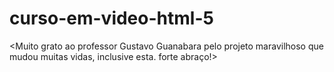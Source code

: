 # curso-em-video-html-5
<Muito grato ao professor Gustavo Guanabara pelo projeto maravilhoso que mudou muitas vidas, inclusive esta. forte abraço!>              
